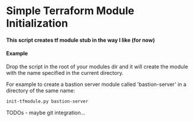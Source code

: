 # Simple Terraform Module Initialization

#### This script creates tf module stub in the way I like (for now)

#### Example
Drop the script in the root of your modules dir and it will create the module with the name specified in the current directory.

For example to create a bastion server module called 'bastion-server' in a directory of the same name:

```bash
init-tfmodule.py bastion-server
```

TODOs - maybe git integration...